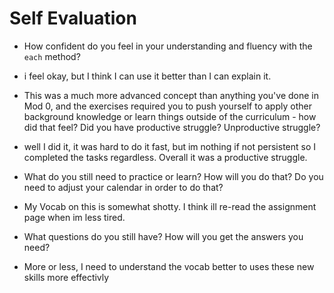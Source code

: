 # Self Evaluation

- How confident do you feel in your understanding and fluency with the `each` method?
* i feel okay, but I think I can use it better than I can explain it.
- This was a much more advanced concept than anything you've done in Mod 0, and the exercises required you to push yourself to apply other background knowledge or learn things outside of the curriculum - how did that feel? Did you have productive struggle? Unproductive struggle?
* well I did it, it was hard to do it fast, but im nothing if not persistent so I completed the tasks regardless. Overall it was a productive struggle.
- What do you still need to practice or learn? How will you do that? Do you need to adjust your calendar in order to do that?
* My Vocab on this is somewhat shotty. I think ill re-read the assignment page when im less tired.
- What questions do you still have? How will you get the answers you need?
* More or less, I need to understand the vocab better to uses these new skills more effectivly